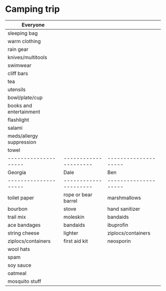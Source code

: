 Camping trip
===============

| Everyone                                                    |||
|-------------------|----------------------|--------------------|
| sleeping bag                                                |||
| warm clothing                                               |||
| rain gear                                                   |||
| knives/multitools                                           |||
| swimwear                                                    |||
| cliff bars                                                  |||
| tea                                                         |||
| utensils                                                    |||
| bowl/plate/cup                                              |||
| books and entertainment                                     |||
| flashlight                                                  |||
| salami                                                      |||
| meds/allergy suppression                                    |||
| towel                                                       |||
|--------------------|---------------------|--------------------|
| Georgia            | Dale                | Ben                |
|--------------------|---------------------|--------------------|
| toilet paper       | rope or bear barrel | marshmallows       |
| bourbon            | stove               | hand sanitizer     |
| trail mix          | moleskin            | bandaids           |
| ace bandages       | bandaids            | ibuprofin          |
| string cheese      | lighter             | ziplocs/containers |
| ziplocs/containers | first aid kit       | neosporin          |
| wool hats          |                     |                    |
| spam               |                     |                    |
| soy sauce          |                     |                    |
| oatmeal            |                     |                    |
| mosquito stuff     |                     |                    |
